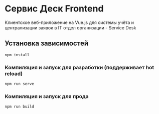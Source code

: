 # Сервис Деск Frontend
Клиентское веб-приложение на Vue.js для системы учёта и централизации заявок в IT отдел организации - Service Desk

## Установка зависимостей
```
npm install
```

### Компиляция и запуск для разработки (поддерживает hot reload)
```
npm run serve
```

### Компиляция и запуск для прода
```
npm run build
```
